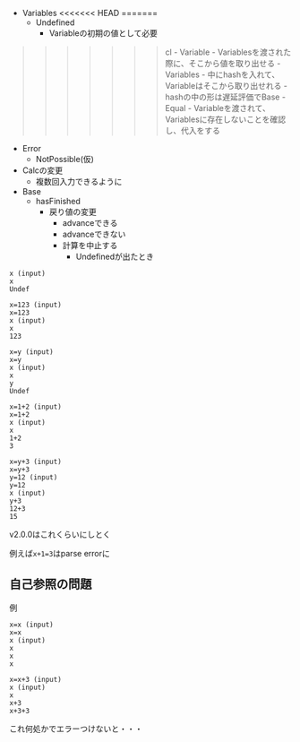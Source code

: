 
- Variables
<<<<<<< HEAD
=======
	- Undefined
		- Variableの初期の値として必要
>>>>>>> cl
	- Variable
		- Variablesを渡された際に、そこから値を取り出せる
	- Variables
		- 中にhashを入れて、Variableはそこから取り出せれる
			- hashの中の形は遅延評価でBase
	- Equal
		- Variableを渡されて、Variablesに存在しないことを確認し、代入をする
- Error
	- NotPossible(仮)
- Calcの変更
	- 複数回入力できるように
- Base
	- hasFinished
		- 戻り値の変更
			- advanceできる
			- advanceできない
			- 計算を中止する
				- Undefinedが出たとき

```
x (input)
x
Undef
```
```
x=123 (input)
x=123
x (input)
x
123
```
```
x=y (input)
x=y
x (input)
x
y
Undef
```
```
x=1+2 (input)
x=1+2
x (input)
x
1+2
3
```
```
x=y+3 (input)
x=y+3
y=12 (input)
y=12
x (input)
y+3
12+3
15
```

v2.0.0はこれくらいにしとく

例えば`x+1=3`はparse errorに


自己参照の問題
-----

例

```
x=x (input)
x=x
x (input)
x
x
x
```

```
x=x+3 (input)
x (input)
x
x+3
x+3+3
```
これ何処かでエラーつけないと・・・
